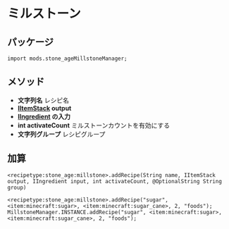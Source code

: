 # ミルストーン

## パッケージ
`import mods.stone_ageMillstoneManager;`

## メソッド
- **文字列名** レシピ名
- **[IItemStack](/Vanilla/Items/IItemStack/) output**
- **[IIngredient](/Vanilla/Variable_Types/IIngredient/) の入力**
- **int activateCount** ミルストーンカウントを有効にする
- **文字列グループ** レシピグループ

## 加算

```zenscript
<recipetype:stone_age:millstone>.addRecipe(String name, IItemStack output, IIngredient input, int activateCount, @OptionalString String group)

<recipetype:stone_age:millstone>.addRecipe("sugar", <item:minecraft:sugar>, <item:minecraft:sugar_cane>, 2, "foods");
MillstoneManager.INSTANCE.addRecipe("sugar", <item:minecraft:sugar>, <item:minecraft:sugar_cane>, 2, "foods");
```

